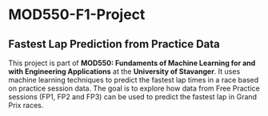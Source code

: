 # MOD550-F1-Project
## Fastest Lap Prediction from Practice Data
This project is part of **MOD550: Fundaments of Machine Learning for and with Engineering Applications** at the **University of Stavanger**. It uses machine learning techniques to predict the fastest lap times in a race based on practice session data. The goal is to explore how data from Free Practice sessions (FP1, FP2 and FP3) can be used to predict the fastest lap in Grand Prix races.
